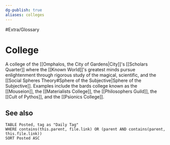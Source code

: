 ```yaml
---
dg-publish: true
aliases: colleges
---
```

#Extra/Glossary 
# College

A college of the [[Omphalos, the City of Gardens|City]]'s [[Scholars Quarter]] where the [[Known World]]'s greatest minds pursue enlightenment through rigorous study of the magical, scientific, and the [[Social Spheres Theory#Sphere of the Subjective|Sphere of the Subjective]]. Examples include the bards college known as the [[Mouseion]], the [[Materialists College]], the [[Philosophers Guild]], the [[Cult of Pythos]], and the [[Psionics College]].

## See also

```dataview
TABLE Posted, tag as "Daily Tag"
WHERE contains(this.parent, file.link) OR (parent AND contains(parent, this.file.link))
SORT Posted ASC
```